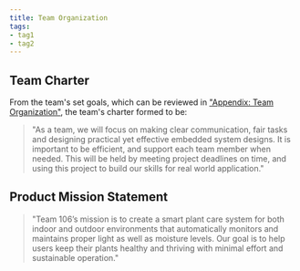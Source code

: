 ```yaml
---
title: Team Organization
tags:
- tag1
- tag2
---
```


## Team Charter

From the team's set goals, which can be reviewed in ["Appendix: Team Organization"](https://asu-egr304-2025-f-106.github.io/ASU-EGR304-2025-F-106/Appendix/App-Team-Org/), the team's charter formed to be:

> "As a team, we will focus on making clear communication, fair tasks and designing practical yet effective embedded system designs. It is important to be efficient, and support each team member when needed. This will be held by meeting project deadlines on time, and using this project to build our skills for real world application."

## Product Mission Statement

> "Team 106’s mission is to create a smart plant care system for both indoor and outdoor environments that automatically monitors and maintains proper light as well as moisture levels. Our goal is to help users keep their plants healthy and thriving with minimal effort and sustainable operation."


